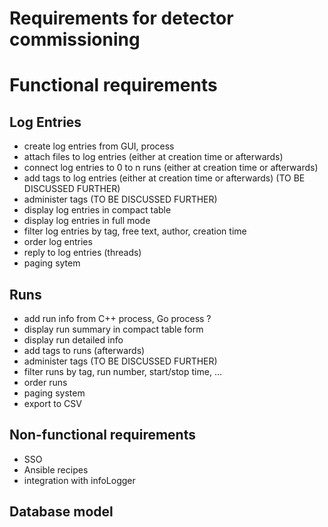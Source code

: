 # Requirements for detector commissioning

# Functional requirements
## Log Entries

- create log entries from GUI, process
- attach files to log entries (either at creation time or afterwards)
- connect log entries to 0 to n runs (either at creation time or afterwards)
- add tags to log entries (either at creation time or afterwards) (TO BE DISCUSSED FURTHER)
- administer tags (TO BE DISCUSSED FURTHER)
- display log entries in compact table
- display log entries in full mode
- filter log entries by tag, free text, author, creation time
- order log entries
- reply to log entries (threads)
- paging sytem 

## Runs

- add run info from C++ process, Go process ?
- display run summary in compact table form
- display run detailed info
- add tags to runs (afterwards)
- administer tags (TO BE DISCUSSED FURTHER) 
- filter runs by tag, run number, start/stop time, ...
- order runs
- paging system
- export to CSV 

## Non-functional requirements

- SSO 
- Ansible recipes
- integration with infoLogger

## Database model
